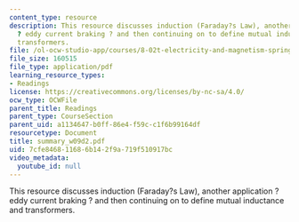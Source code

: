 ```yaml
---
content_type: resource
description: This resource discusses induction (Faraday?s Law), another application
  ? eddy current braking ? and then continuing on to define mutual inductance and
  transformers.
file: /ol-ocw-studio-app/courses/8-02t-electricity-and-magnetism-spring-2005/7cfe846811686b142f9a719f510917bc_summary_w09d2.pdf
file_size: 160515
file_type: application/pdf
learning_resource_types:
- Readings
license: https://creativecommons.org/licenses/by-nc-sa/4.0/
ocw_type: OCWFile
parent_title: Readings
parent_type: CourseSection
parent_uid: a1134647-b0ff-86e4-f59c-c1f6b99164df
resourcetype: Document
title: summary_w09d2.pdf
uid: 7cfe8468-1168-6b14-2f9a-719f510917bc
video_metadata:
  youtube_id: null
---
```

This resource discusses induction (Faraday?s Law), another application ? eddy current braking ? and then continuing on to define mutual inductance and transformers.